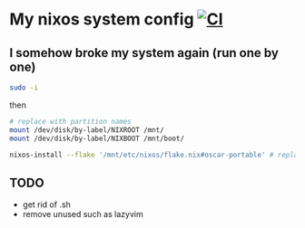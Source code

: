 # My nixos system config [![CI](https://github.com/Eldolfin/nixos-config/actions/workflows/ci.yml/badge.svg)](https://github.com/Eldolfin/nixos-config/actions/workflows/ci.yml)

## I somehow broke my system again (run one by one)

```bash
sudo -i
```

then

```bash
# replace with partition names
mount /dev/disk/by-label/NIXROOT /mnt/
mount /dev/disk/by-label/NIXBOOT /mnt/boot/

nixos-install --flake '/mnt/etc/nixos/flake.nix#oscar-portable' # replace with correct host
```

## TODO

- get rid of .sh
- remove unused such as lazyvim
